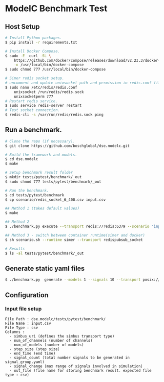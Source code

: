 # ModelC Benchmark Test

## Host Setup

```bash
# Install Python packages.
$ pip install -r requirements.txt

# Install Docker Compose.
$ sudo -E  curl -SL \
    https://github.com/docker/compose/releases/download/v2.23.3/docker-compose-linux-x86_64 \
    -o /usr/local/bin/docker-compose
$ sudo chmod 777 /usr/local/bin/docker-compose

# Simer redis socket setup.
# uncomment and update unixsocket path and permission in redis.conf file.
$ sudo nano /etc/redis/redis.conf
    unixsocket /run/redis/redis.sock
    unixsocketperm 777
# Restart redis service.
$ sudo service redis-server restart
# Test socket connection.
$ redis-cli -s /var/run/redis/redis.sock ping
```


## Run a benchmark.

```bash
# Clone the repo (if necessary).
$ git clone https://github.com/boschglobal/dse.modelc.git

# Build the framework and models.
$ cd dse.modelc
$ make

# Setup benchmark result folder
$ mkdir tests/pytest/benchmark/_out
$ sudo chmod 777 tests/pytest/benchmark/_out

# Run the benchmark.
$ cd tests/pytest/benchmark
$ cp scenario/redis_socket_6_400.csv input.csv

## Method 1 (takes default values)
$ make

## Method 2
$ ./benchmark.py execute --transport redis://redis:6379 --scenario 'input.csv' --topology stacked --outdir '_out' --signals 15 --signal_change 5 --channels 3 --models 5 --step_size .05 --end_time 1 --runtime docker

## Method 3 - switch between container runtime(simer and docker)
$ sh scenario.sh --runtime simer --transport redispubsub_socket

# Results
$ ls -al tests/pytest/benchmark/_out
```


## Generate static yaml files

```bash
$ ./benchmark.py  generate --models 1 --signals 10 --transport posix:///stem --channels 2 --outdir 'output/'
```

## Configuration

### Input file setup
    File Path : dse.modelc/tests/pytest/benchmark/
    File Name : input.csv
    File Type : csv
    Columns :
      - simbus_uri (defines the simbus transport type)
      - num_of_channels (number of channels)
      - num_of_models (number of models)
      - step_size (step size)
      - end_time (end time)
      - signal_count (total number signals to be generated in signal_group.yaml)
      - signal_change (max range of signals involved in simulation)
      - out_file (file name for storing benchmark result. expected file type : csv)
